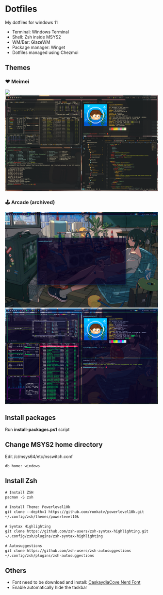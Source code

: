 # Dotfiles

My dotfiles for windows 11

- Terminal: Windows Terminal
- Shell: Zsh inside MSYS2
- WM/Bar: GlazeWM
- Package manager: Winget
- Dotfiles managed using Chezmoi

## Themes

### ❤️ Meimei

<img src="screenshots/screenshot-gruvbox-0.png" />
<img src="screenshots/screenshot-gruvbox-1.png" />

### 🕹️ Arcade (archived)

<img src="screenshots/desktop-arcade-1.png" />
<img src="screenshots/desktop-arcade.png" />

## Install packages

Run **install-packages.ps1** script

## Change MSYS2 home directory

Edit /c/msys64/etc/nsswitch.conf

```
db_home: windows
```

## Install Zsh

```
# Install ZSH
pacman -S zsh

# Install Theme: Powerlevel10k
git clone --depth=1 https://github.com/romkatv/powerlevel10k.git ~/.config/zsh/themes/powerlevel10k

# Syntax Highlighting
git clone https://github.com/zsh-users/zsh-syntax-highlighting.git ~/.config/zsh/plugins/zsh-syntax-highlighting

# Autosuggestions
git clone https://github.com/zsh-users/zsh-autosuggestions ~/.config/zsh/plugins/zsh-autosuggestions
```

## Others

- Font need to be download and install: <a href="https://www.nerdfonts.com/font-downloads">CaskaydiaCove Nerd Font</a>
- Enable automatically hide the taskbar
